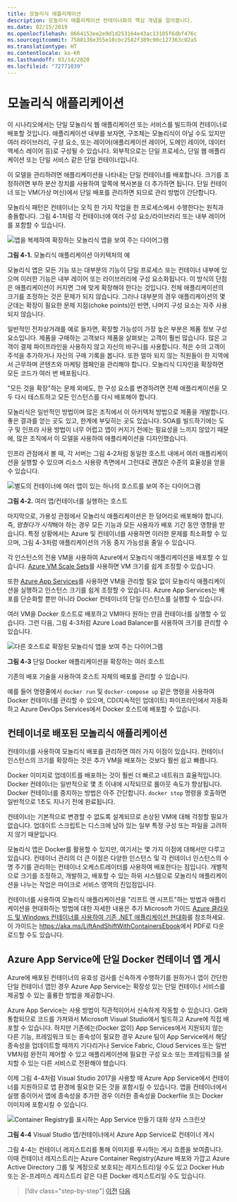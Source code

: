```yaml
---
title: 모놀리식 애플리케이션
description: 모놀리식 애플리케이션 컨테이너화의 핵심 개념을 알아봅니다.
ms.date: 02/15/2019
ms.openlocfilehash: 8664153ee2e9d1d253164e43ac13105f6dbf476c
ms.sourcegitcommit: 7588136e355e10cbc2582f389c90c127363c02a5
ms.translationtype: HT
ms.contentlocale: ko-KR
ms.lasthandoff: 03/14/2020
ms.locfileid: "72771039"
---
```

# <a name="monolithic-applications"></a>모놀리식 애플리케이션

이 시나리오에서는 단일 모놀리식 웹 애플리케이션 또는 서비스를 빌드하여 컨테이너로 배포할 것입니다. 애플리케이션 내부를 보자면, 구조체는 모놀리식이 아닐 수도 있지만 여러 라이브러리, 구성 요소, 또는 레이어(애플리케이션 레이어, 도메인 레이어, 데이터 액세스 레이어 등)로 구성될 수 있습니다. 외부적으로는 단일 프로세스, 단일 웹 애플리케이션 또는 단일 서비스 같은 단일 컨테이너입니다.

이 모델을 관리하려면 애플리케이션을 나타내는 단일 컨테이너를 배포합니다. 크기를 조정하려면 부하 분산 장치를 사용하여 앞쪽에 복사본을 더 추가하면 됩니다. 단일 컨테이너 또는 VM(가상 머신)에서 단일 배포를 관리하면 되므로 관리 방법이 간단합니다.

모놀리식 패턴은 컨테이너는 오직 한 가지 작업을 한 프로세스에서 수행한다는 원칙과 충돌합니다. 그림 4-1처럼 각 컨테이너에 여러 구성 요소/라이브러리 또는 내부 레이어를 포함할 수 있습니다.

![앱을 복제하여 확장하는 모놀리식 앱을 보여 주는 다이어그램](./media/monolithic-applications/monolithic-application-architecture-example.png)

**그림 4-1.** 모놀리식 애플리케이션 아키텍처의 예

모놀리식 앱은 모든 기능 또는 대부분의 기능이 단일 프로세스 또는 컨테이너 내부에 있으며 이러한 기능은 내부 레이어 또는 라이브러리에 구성 요소화됩니다. 이 방식의 단점은 애플리케이션이 커지면 그에 맞게 확장해야 한다는 것입니다. 전체 애플리케이션의 크기를 조정하는 것은 문제가 되지 않습니다. 그러나 대부분의 경우 애플리케이션의 몇 군데는 확장이 필요한 문제 지점(choke points)인 반면, 나머지 구성 요소는 자주 사용되지 않습니다.

일반적인 전자상거래를 예로 들자면, 확장할 가능성이 가장 높은 부분은 제품 정보 구성 요소입니다. 제품을 구매하는 고객보다 제품을 살펴보는 고객이 훨씬 많습니다. 많은 고객이 결제 파이프라인을 사용하지 않고 자신의 바구니를 사용합니다. 적은 수의 고객이 주석을 추가하거나 자신의 구매 기록을 봅니다. 또한 얼마 되지 않는 직원들이 한 지역에서 근무하며 콘텐츠와 마케팅 캠페인을 관리해야 합니다. 모놀리식 디자인을 확장하면 모든 코드가 여러 번 배포됩니다.

"모든 것을 확장"하는 문제 외에도, 한 구성 요소를 변경하려면 전체 애플리케이션을 모두 다시 테스트하고 모든 인스턴스를 다시 배포해야 합니다.

모놀리식은 일반적인 방법이며 많은 조직에서 이 아키텍처 방법으로 제품을 개발합니다. 좋은 결과를 얻는 곳도 있고, 한계에 부딪히는 곳도 있습니다. SOA를 빌드하기에는 도구 및 인프라 사용 방법이 너무 어렵고 앱이 커지기 전에는 필요성을 느끼지 않았기 때문에, 많은 조직에서 이 모델을 사용하여 애플리케이션을 디자인했습니다.

인프라 관점에서 볼 때, 각 서버는 그림 4-2처럼 동일한 호스트 내에서 여러 애플리케이션을 실행할 수 있으며 리소스 사용량 측면에서 그런대로 괜찮은 수준의 효율성을 얻을 수 있습니다.

![별도의 컨테이너에 여러 앱이 있는 하나의 호스트를 보여 주는 다이어그램](./media/monolithic-applications/host-with-multiple-apps-containers.png)

**그림 4-2.** 여러 앱/컨테이너를 실행하는 호스트

마지막으로, 가용성 관점에서 모놀리식 애플리케이션은 한 덩어리로 배포해야 합니다. 즉, *멈췄다가 시작*해야 하는 경우 모든 기능과 모든 사용자가 배포 기간 동안 영향을 받습니다. 특정 상황에서는 Azure 및 컨테이너를 사용하면 이러한 문제를 최소화할 수 있으며, 그림 4-3처럼 애플리케이션의 가동 중지 가능성을 줄일 수 있습니다.

각 인스턴스의 전용 VM을 사용하여 Azure에서 모놀리식 애플리케이션을 배포할 수 있습니다. [Azure VM Scale Sets](https://docs.microsoft.com/azure/virtual-machine-scale-sets/)를 사용하면 VM 크기를 쉽게 조정할 수 있습니다.

또한 [Azure App Services](https://azure.microsoft.com/services/app-service/)를 사용하면 VM을 관리할 필요 없이 모놀리식 애플리케이션을 실행하고 인스턴스 크기를 쉽게 조정할 수 있습니다. Azure App Services는 배포를 단순화할 뿐만 아니라 Docker 컨테이너의 단일 인스턴스를 실행할 수 있습니다.

여러 VM을 Docker 호스트로 배포하고 VM마다 원하는 만큼 컨테이너를 실행할 수 있습니다. 그런 다음, 그림 4-3처럼 Azure Load Balancer를 사용하여 크기를 관리할 수 있습니다.

![다른 호스트로 확장된 모놀리식 앱을 보여 주는 다이어그램](./media/monolithic-applications/multiple-hosts-from-single-docker-container.png)

**그림 4-3** 단일 Docker 애플리케이션을 확장하는 여러 호스트

기존의 배포 기술을 사용하여 호스트 자체의 배포를 관리할 수 있습니다.

예를 들어 명령줄에서 `docker run` 및 `docker-compose up` 같은 명령을 사용하여 Docker 컨테이너를 관리할 수 있으며, CD(지속적인 업데이트) 파이프라인에서 자동화하고 Azure DevOps Services에서 Docker 호스트에 배포할 수 있습니다.

## <a name="monolithic-application-deployed-as-a-container"></a>컨테이너로 배포된 모놀리식 애플리케이션

컨테이너를 사용하여 모놀리식 배포를 관리하면 여러 가지 이점이 있습니다. 컨테이너 인스턴스의 크기를 확장하는 것은 추가 VM을 배포하는 것보다 훨씬 쉽고 빠릅니다.

Docker 이미지로 업데이트를 배포하는 것이 훨씬 더 빠르고 네트워크 효율적입니다. Docker 컨테이너는 일반적으로 몇 초 이내에 시작되므로 롤아웃 속도가 향상됩니다. Docker 컨테이너를 중지하는 방법은 아주 간단합니다. `docker stop` 명령을 호출하면 일반적으로 1초도 지나기 전에 완료됩니다.

컨테이너는 기본적으로 변경할 수 없도록 설계되므로 손상된 VM에 대해 걱정할 필요가 없습니다. 업데이트 스크립트는 디스크에 남아 있는 일부 특정 구성 또는 파일을 고려하지 않기 때문입니다.

모놀리식 앱은 Docker를 활용할 수 있지만, 여기서는 몇 가지 이점에 대해서만 다루고 있습니다. 컨테이너 관리의 더 큰 이점은 다양한 인스턴스 및 각 컨테이너 인스턴스의 수명 주기를 관리하는 컨테이너 오케스트레이터를 사용하여 배포한다는 점입니다. 개별적으로 크기를 조정하고, 개발하고, 배포할 수 있는 하위 시스템으로 모놀리식 애플리케이션을 나누는 작업은 마이크로 서비스 영역의 진입점입니다.

컨테이너를 사용하여 모놀리식 애플리케이션을 "리프트 앤 시프트"하는 방법과 애플리케이션을 현대화하는 방법에 대한 자세한 내용은 추가 Microsoft 가이드 [Azure 클라우드 및 Windows 컨테이너를 사용하여 기존 .NET 애플리케이션 현대화](../../modernize-with-azure-containers/index.md)를 참조하세요. 이 가이드는 <https://aka.ms/LiftAndShiftWithContainersEbook>에서 PDF로 다운로드할 수도 있습니다.

## <a name="publish-a-single-docker-container-app-to-azure-app-service"></a>Azure App Service에 단일 Docker 컨테이너 앱 게시

Azure에 배포된 컨테이너의 유효성 검사를 신속하게 수행하기를 원하거나 앱이 간단한 단일 컨테이너 앱인 경우 Azure App Service는 확장성 있는 단일 컨테이너 서비스를 제공할 수 있는 훌륭한 방법을 제공합니다.

Azure App Service는 사용 방법이 직관적이어서 신속하게 작동할 수 있습니다. Git와 통합되므로 코드를 가져와서 Microsoft Visual Studio에서 빌드하고 Azure에 직접 배포할 수 있습니다. 하지만 기존에는(Docker 없이) App Services에서 지원되지 않는 다른 기능, 프레임워크 또는 종속성이 필요한 경우 Azure 팀이 App Service에서 해당 종속성을 업데이트할 때까지 기다리거나 Service Fabric, Cloud Services 또는 일반 VM처럼 완전히 제어할 수 있고 애플리케이션에 필요한 구성 요소 또는 프레임워크를 설치할 수 있는 다른 서비스로 전환해야 했습니다.

이제 그림 4-4처럼 Visual Studio 2017을 사용할 때 Azure App Service에서 컨테이너를 지원하므로 앱 환경에 필요한 모든 것을 포함시킬 수 있습니다. 앱을 컨테이너에서 실행 중이어서 앱에 종속성을 추가한 경우 이러한 종속성을 Dockerfile 또는 Docker 이미지에 포함시킬 수 있습니다.

![Container Registry를 표시하는 App Service 만들기 대화 상자 스크린샷](./media/monolithic-applications/publish-azure-app-service-container.png)

**그림 4-4** Visual Studio 앱/컨테이너에서 Azure App Service로 컨테이너 게시

그림 4-4는 컨테이너 레지스트리를 통해 이미지를 푸시하는 게시 흐름을 보여줍니다. 이때 컨테이너 레지스트리는 Azure Container Registry(Azure 배포와 가깝고 Azure Active Directory 그룹 및 계정으로 보호되는 레지스트리)일 수도 있고 Docker Hub 또는 온-프레미스 레지스트리 같은 다른 Docker 레지스트리일 수도 있습니다.

>[!div class="step-by-step"]
>[이전](common-container-design-principles.md)
>[다음](state-and-data-in-docker-applications.md)

